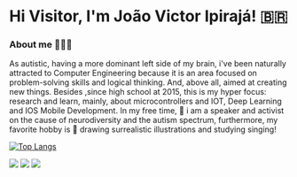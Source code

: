 

# Hi Visitor, I'm João Victor Ipirajá! 🇧🇷
### About me 👨🏽‍💻
  As autistic, having a more dominant left side of my brain, i've been naturally attracted to Computer Engineering because it is an area focused on problem-solving skills and logical thinking. And, above all, aimed at creating new things. 
  Besides ,since high school at 2015, this is my hyper focus: research and learn, mainly, about microcontrollers and IOT, Deep Learning and IOS Mobile Development. 
  In my free time, 🎤 i am a speaker and activist on the cause of neurodiversity and the autism spectrum, furthermore, my favorite hobby is 🎨 drawing surrealistic illustrations and studying singing!

[![Top Langs](https://github-readme-stats.vercel.app/api/top-langs/?username=joaoipiraja&layout=compact)](https://github.com/anuraghazra/github-readme-stats)

[![](https://img.shields.io/badge/YouTube-FF0000?style=for-the-badge&logo=youtube&logoColor=white)](https://www.youtube.com/channel/UC91ApSF7BGsnC2aGT5UfwoA)
[![](https://img.shields.io/badge/Instagram-FF8C1A?style=for-the-badge&logo=instagram&logoColor=white)](https://www.instagram.com/joaoipiraja/)
[![](https://img.shields.io/badge/LinkedIn-0077B5?style=for-the-badge&logo=linkedin&logoColor=white)](https://www.linkedin.com/in/jo%C3%A3o-victor-ipiraj%C3%A1-4450091bb/)
